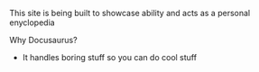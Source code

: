 This site is being built to showcase ability and acts as a personal enyclopedia

Why Docusaurus?
- It handles boring stuff so you can do cool stuff